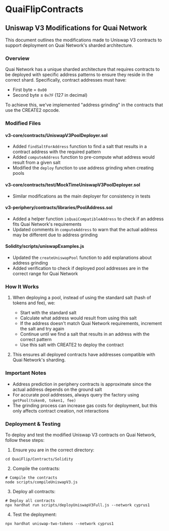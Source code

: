 # QuaiFlipContracts
## Uniswap V3 Modifications for Quai Network

This document outlines the modifications made to Uniswap V3 contracts to support deployment on Quai Network's sharded architecture.

### Overview

Quai Network has a unique sharded architecture that requires contracts to be deployed with specific address patterns to ensure they reside in the correct shard. Specifically, contract addresses must have:

- First byte = `0x00`
- Second byte ≤ `0x7F` (127 in decimal)

To achieve this, we've implemented "address grinding" in the contracts that use the CREATE2 opcode.

### Modified Files

#### v3-core/contracts/UniswapV3PoolDeployer.sol

- Added `findSaltForAddress` function to find a salt that results in a contract address with the required pattern
- Added `computeAddress` function to pre-compute what address would result from a given salt
- Modified the `deploy` function to use address grinding when creating pools

#### v3-core/contracts/test/MockTimeUniswapV3PoolDeployer.sol

- Similar modifications as the main deployer for consistency in tests

#### v3-periphery/contracts/libraries/PoolAddress.sol

- Added a helper function `isQuaiCompatibleAddress` to check if an address fits Quai Network's requirements
- Updated comments in `computeAddress` to warn that the actual address may be different due to address grinding

#### Solidity/scripts/uniswapExamples.js

- Updated the `createUniswapPool` function to add explanations about address grinding
- Added verification to check if deployed pool addresses are in the correct range for Quai Network

### How It Works

1. When deploying a pool, instead of using the standard salt (hash of tokens and fee), we:
   - Start with the standard salt
   - Calculate what address would result from using this salt
   - If the address doesn't match Quai Network requirements, increment the salt and try again
   - Continue until we find a salt that results in an address with the correct pattern
   - Use this salt with CREATE2 to deploy the contract

2. This ensures all deployed contracts have addresses compatible with Quai Network's sharding.

### Important Notes

- Address prediction in periphery contracts is approximate since the actual address depends on the ground salt
- For accurate pool addresses, always query the factory using `getPool(token0, token1, fee)`
- The grinding process can increase gas costs for deployment, but this only affects contract creation, not interactions

### Deployment & Testing

To deploy and test the modified Uniswap V3 contracts on Quai Network, follow these steps:

1. Ensure you are in the correct directory:
```shell
cd QuaiFlip/Contracts/Solidity
```
2. Compile the contracts:
```shell
# Compile the contracts
node scripts/compileUniswapV3.js
```
3. Deploy all contracts:
```shell
# Deploy all contracts
npx hardhat run scripts/deployUniswapV3Full.js --network cyprus1
```
4. Test the deployment:
```shell
npx hardhat uniswap-two-tokens --network cyprus1 
```